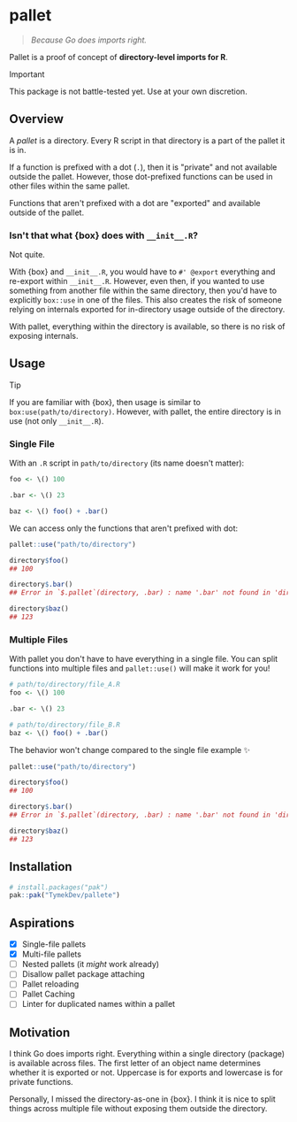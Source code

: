 # pallet

> _Because Go does imports right._

Pallet is a proof of concept of **directory-level imports for R**.

> [!IMPORTANT]
> This package is not battle-tested yet. Use at your own discretion.

## Overview

A _pallet_ is a directory.
Every R script in that directory is a part of the pallet it is in.

If a function is prefixed with a dot (`.`), then it is "private" and not available outside the pallet.
However, those dot-prefixed functions can be used in other files within the same pallet.

Functions that aren't prefixed with a dot are "exported" and available outside of the pallet.

### Isn't that what {box} does with `__init__.R`?

Not quite.

With {box} and `__init__.R`, you would have to `#' @export` everything and re-export within `__init__.R`.
However, even then, if you wanted to use something from another file within the same directory, then you'd have to explicitly `box::use` in one of the files.
This also creates the risk of someone relying on internals exported for in-directory usage outside of the directory.

With pallet, everything within the directory is available, so there is no risk of exposing internals.

## Usage

> [!TIP]
> If you are familiar with {box}, then usage is similar to `box:use(path/to/directory)`.
> However, with pallet, the entire directory is in use (not only `__init__.R`).

### Single File

With an `.R` script in `path/to/directory` (its name doesn't matter):

```r
foo <- \() 100

.bar <- \() 23

baz <- \() foo() + .bar()
```

We can access only the functions that aren't prefixed with dot:

```r
pallet::use("path/to/directory")

directory$foo()
## 100

directory$.bar()
## Error in `$.pallet`(directory, .bar) : name '.bar' not found in 'directory'

directory$baz()
## 123
```

### Multiple Files

With pallet you don't have to have everything in a single file.
You can split functions into multiple files and `pallet::use()` will make it work for you!

```r
# path/to/directory/file_A.R
foo <- \() 100

.bar <- \() 23
```

```r
# path/to/directory/file_B.R
baz <- \() foo() + .bar()
```

The behavior won't change compared to the single file example :sparkles:

```r
pallet::use("path/to/directory")

directory$foo()
## 100

directory$.bar()
## Error in `$.pallet`(directory, .bar) : name '.bar' not found in 'directory'

directory$baz()
## 123
```

## Installation

```r
# install.packages("pak")
pak::pak("TymekDev/pallete")
```

## Aspirations

- [x] Single-file pallets
- [x] Multi-file pallets
- [ ] Nested pallets (it _might_ work already)
- [ ] Disallow pallet package attaching
- [ ] Pallet reloading
- [ ] Pallet Caching
- [ ] Linter for duplicated names within a pallet

## Motivation

I think Go does imports right.
Everything within a single directory (package) is available across files.
The first letter of an object name determines whether it is exported or not.
Uppercase is for exports and lowercase is for private functions.

Personally, I missed the directory-as-one in {box}.
I think it is nice to split things across multiple file without exposing them outside the directory.
